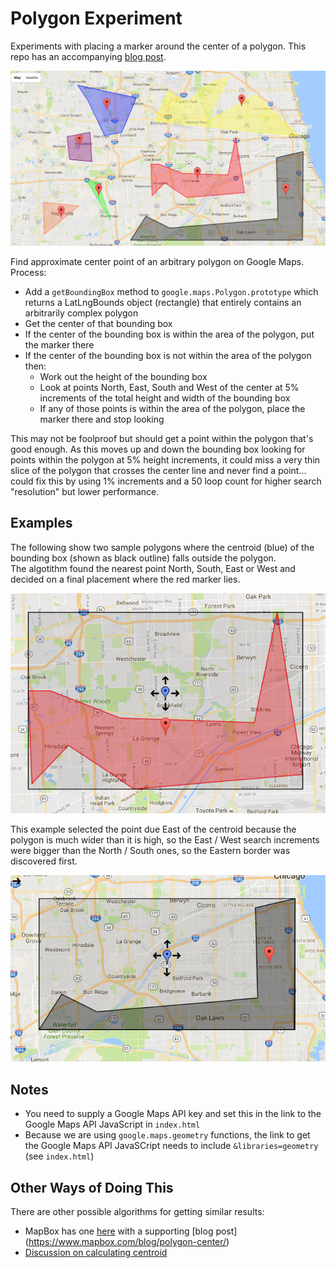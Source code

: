 # Polygon Experiment

Experiments with placing a marker around the center of a polygon.  This repo has an accompanying [blog post](http://moduscreate.com/placing-markers-inside-polygons-with-google-maps/).

![demo](screenshot.png)

Find approximate center point of an arbitrary polygon on Google Maps.  Process:

* Add a `getBoundingBox` method to `google.maps.Polygon.prototype` which returns a LatLngBounds object (rectangle) that entirely contains an arbitrarily complex polygon
* Get the center of that bounding box
* If the center of the bounding box is within the area of the polygon, put the marker there
* If the center of the bounding box is not within the area of the polygon then:
	* Work out the height of the bounding box
	* Look at points North, East, South and West of the center at 5% increments of the total height and width of the bounding box
	* If any of those points is within the area of the polygon, place the marker there and stop looking

This may not be foolproof but should get a point within the polygon that's good enough.  As this moves up and down the bounding box 
looking for points within the polygon at 5% height increments, it could miss a very thin slice of the polygon that crosses the 
center line and never find a point... could fix this by using 1% increments and a 50 loop count for higher search "resolution" 
but lower performance.

## Examples

The following show two sample polygons where the centroid (blue) of the bounding box (shown as black outline) falls outside the polygon.  
The algotithm found the nearest point North, South, East or West and decided on a final placement where the red marker lies.

![demo1](demo1.png)

This example selected the point due East of the centroid because the polygon is much wider than it is high, so the East / West search 
increments were bigger than the North / South ones, so the Eastern border was discovered first.

![demo2](demo2.png)

## Notes

* You need to supply a Google Maps API key and set this in the link to the Google Maps API JavaScript in `index.html`
* Because we are using `google.maps.geometry` functions, the link to get the Google Maps API JavaSCript needs to include `&libraries=geometry` (see `index.html`)

## Other Ways of Doing This

There are other possible algorithms for getting similar results:

* MapBox has one [here](https://github.com/mapbox/polylabel/blob/master/index.js) with a supporting [blog post]		(https://www.mapbox.com/blog/polygon-center/)
* [Discussion on calculating centroid](http://mathcentral.uregina.ca/qq/database/qq.09.07/h/david7.html)
